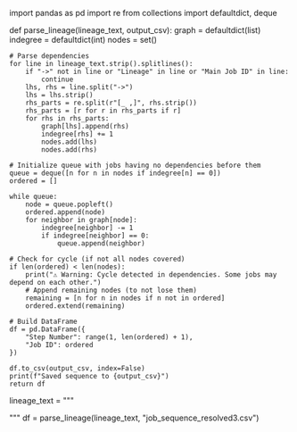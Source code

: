 import pandas as pd
import re
from collections import defaultdict, deque

def parse_lineage(lineage_text, output_csv):
    graph = defaultdict(list)
    indegree = defaultdict(int)
    nodes = set()

    # Parse dependencies
    for line in lineage_text.strip().splitlines():
        if "->" not in line or "Lineage" in line or "Main Job ID" in line:
            continue
        lhs, rhs = line.split("->")
        lhs = lhs.strip()
        rhs_parts = re.split(r"[_ ,]", rhs.strip())
        rhs_parts = [r for r in rhs_parts if r]
        for rhs in rhs_parts:
            graph[lhs].append(rhs)
            indegree[rhs] += 1
            nodes.add(lhs)
            nodes.add(rhs)

    # Initialize queue with jobs having no dependencies before them
    queue = deque([n for n in nodes if indegree[n] == 0])
    ordered = []

    while queue:
        node = queue.popleft()
        ordered.append(node)
        for neighbor in graph[node]:
            indegree[neighbor] -= 1
            if indegree[neighbor] == 0:
                queue.append(neighbor)

    # Check for cycle (if not all nodes covered)
    if len(ordered) < len(nodes):
        print("⚠️ Warning: Cycle detected in dependencies. Some jobs may depend on each other.")
        # Append remaining nodes (to not lose them)
        remaining = [n for n in nodes if n not in ordered]
        ordered.extend(remaining)

    # Build DataFrame
    df = pd.DataFrame({
        "Step Number": range(1, len(ordered) + 1),
        "Job ID": ordered
    })

    df.to_csv(output_csv, index=False)
    print(f"Saved sequence to {output_csv}")
    return df
lineage_text = """

"""
df = parse_lineage(lineage_text, "job_sequence_resolved3.csv")
